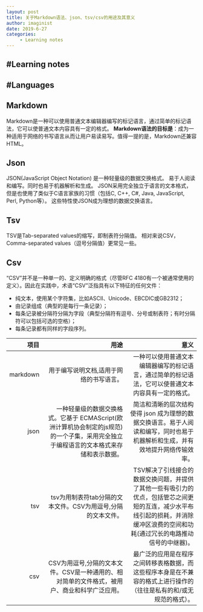```yaml
---
layout: post
title: 关于Markdown语法、json、tsv/csv的用途及其意义
author: imaginist
date: 2019-6-27
categories:
     - Learning notes
---
```


## #Learning notes
## #Languages



## Markdown
Markdown是一种可以使用普通文本编辑器编写的标记语言，通过简单的标记语法，它可以使普通文本内容具有一定的格式。
**Markdown语法的目标是**：成为一种适用于网络的书写语言从而让用户易读易写。值得一提的是，Markdown还兼容HTML。

## Json
JSON(JavaScript Object Notation) 是一种轻量级的数据交换格式。 易于人阅读和编写。同时也易于机器解析和生成。
JSON采用完全独立于语言的文本格式，但是也使用了类似于C语言家族的习惯（包括C, C++, C#, Java, JavaScript, Perl, Python等）。 这些特性使JSON成为理想的数据交换语言。

## Tsv
TSV是Tab-separated values的缩写，即制表符分隔值。
相对来说CSV，Comma-separated values（逗号分隔值）更常见一些。

## Csv
“CSV”并不是一种单一的、定义明确的格式（尽管RFC 4180有一个被通常使用的定义）。因此在实践中，术语“CSV”泛指具有以下特征的任何文件：
- 纯文本，使用某个字符集，比如ASCII、Unicode、EBCDIC或GB2312；
- 由记录组成（典型的是每行一条记录）；
- 每条记录被分隔符分隔为字段（典型分隔符有逗号、分号或制表符；有时分隔符可以包括可选的空格）；
- 每条记录都有同样的字段序列。

|项目 |用途 |意义  |
| --------: | --------:| --:|
| markdown| 用于编写说明文档,适用于网络的书写语言。| 一种可以使用普通文本编辑器编写的标记语言，通过简单的标记语法，它可以使普通文本内容具有一定的格式。|
| json| 一种轻量级的数据交换格式。它基于 ECMAScript(欧洲计算机协会制定的js规范)的一个子集，采用完全独立于编程语言的文本格式来存储和表示数据。| 简洁和清晰的层次结构使得 json 成为理想的数据交换语言。易于人阅读和编写，同时也易于机器解析和生成，并有效地提升网络传输效率。|
| tsv| tsv为用制表符tab分隔的文本文件。CSV为用逗号,分隔的文本文件。| TSV解决了引线接合的数据交换问题，并提供了其他一些有吸引力的优点，包括管芯之间更短的互连，减少水平布线引起的损耗，并消除缓冲区浪费的空间和功耗(通过冗长的电路推动信号的中继器)。|
| csv| CSV为用逗号,分隔的文本文件。CSV是一种通用的、相对简单的文件格式，被用户、商业和科学广泛应用。| 最广泛的应用是在程序之间转移表格数据，而这些程序本身是在不兼容的格式上进行操作的（往往是私有的和/或无规范的格式）。|
